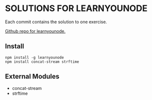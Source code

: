 # SOLUTIONS FOR LEARNYOUNODE

Each commit contains the solution to one exercise.

[Github repo for learnyounode.](https://github.com/workshopper/learnyounode)

## Install

    npm install -g learnyounode
	npm install concat-stream strftime

## External Modules

 - concat-stream
 - strftime
